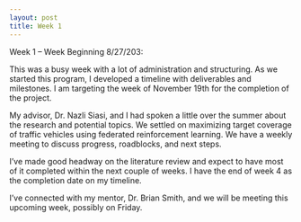 ```yaml
---
layout: post
title: Week 1
---
```


Week 1 – Week Beginning 8/27/203:

This was a busy week with a lot of administration and structuring. As we started this program, I developed a timeline with deliverables and milestones. I am targeting the week of November 19th for the completion of the project.

My advisor, Dr. Nazli Siasi, and I had spoken a little over the summer about the research and potential topics. We settled on maximizing target coverage of traffic vehicles using federated reinforcement learning. We have a weekly meeting to discuss progress, roadblocks, and next steps.

I’ve made good headway on the literature review and expect to have most of it completed within the next couple of weeks. I have the end of week 4 as the completion date on my timeline. 

I’ve connected with my mentor, Dr. Brian Smith, and we will be meeting this upcoming week, possibly on Friday. 

